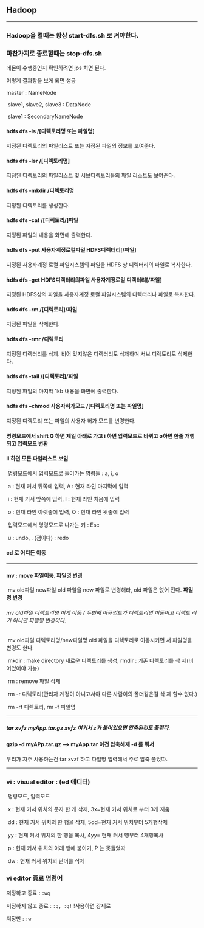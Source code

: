 ## Hadoop
 
---

### Hadoop을 켤때는 항상 start-dfs.sh 로 켜야한다. 

### 마찬가지로 종료할때는 stop-dfs.sh

데몬이 수행중인지 확인하려면 jps 치면 된다. 

이렇게 결과창을 보게 되면 성공

master : NameNode 

​    slave1, slave2, slave3 : DataNode

​    slave1 : SecondaryNameNode

#### hdfs dfs -ls /[디렉토리명 또는 파일명]

지정된 디렉토리의 파일리스트 또는 지정된 파일의 정보를 보여준다.

#### hdfs dfs -lsr /[디렉토리명]

지정된 디렉토리의 파일리스트 및 서브디렉토리들의 파일 리스트도 보여준다.

####  hdfs dfs -mkdir /디렉토리명

지정된 디렉토리를 생성한다.

####  hdfs dfs -cat /[디렉토리/]파일

지정된 파일의 내용을 화면에 출력한다.

####  hdfs dfs -put 사용자계정로컬파일 HDFS디렉터리[/파일]

지정된 사용자계정 로컬 파일시스템의 파일을 HDFS 상 디렉터리의 파일로 복사한다.

####  hdfs dfs -get HDFS디렉터리의파일  사용자계정로컬 디렉터리[/파일]

지정된 HDFS상의 파일을 사용자계정 로컬 파일시스템의 디렉터리나 파일로 복사한다.

#### hdfs dfs -rm /[디렉토리]/파일

지정된 파일을 삭제한다.

#### hdfs dfs -rmr /디렉토리

지정된 디렉터리를 삭제. 비어 있지않은 디렉터리도 삭제하며 서브 디렉토리도 삭제한다.

####  hdfs dfs -tail /[디렉토리]/파일

지정된 파일의 마지막 1kb 내용을 화면에 출력한다.

#### hdfs dfs –chmod 사용자허가모드 /[디렉토리명 또는 파일명]

지정된 디렉토리 또는 파일의 사용자 허가 모드를 변경한다.

#### 명령모드에서 shift G 하면 제일 아래로 가고 i 하면 입력모드로 바뀌고 o하면 한줄 개행되고 입력모드 변환 

#### ll 하면 모든 파일리스트 보임

​	명령모드에서 입력모드로 들어가는 명령들 : a, i, o  

​	a : 현재 커서 뒤쪽에 입력, A : 현재 라인 마지막에 입력

​	i : 현재 커서 앞쪽에 입력, I : 현재 라인 처음에 입력

​	o : 현재 라인 아랫줄에 입력, O : 현재 라인 윗줄에 입력

​	입력모드에서 명령모드로 나가는 키 : Esc

​	u : undo,  . (점이다) : redo

#### cd 로 어디든 이동 

---

#### mv : move 파일이동. 파일명 변경

​			mv old파일 new파일 old 파일을 new 파일로 변경해라, old 파일은 없어			진다.  **파일명 변경**

###### 			mv old파일 디렉토리명 이게 이동 / 두번째 아규먼트가 디렉토리면 이동이고 디렉토			리가 아니면 파일명 변경이다. 

​			mv old파일 디렉토리명/new파일명 old 파일을 디렉토리로 이동시키면			서 파일명을 변경도 한다.	

​	mkdir : make directory 새로운 디렉토리를 생성, rmdir : 기존 디렉토리를 삭				제(비어있어야 가능) 

​	rm : remove 파일 삭제

​			rm -r 디렉토리(관리자 계정이 아니고서야 다른 사람이의 폴더같은걸 삭			제 할수 없다.)

​			rm -rf 디렉토리, rm -f 파일명

---

##### tar xvfz myApp.tar.gz  xvfz 여기서 z가 붙어있으면 압축된것도 풀린다.

#### gzip -d myAPp.tar.gz --> myApp.tar 이건 압축해제 -d 를 줘서

우리가 자주 사용하는건 tar xvzf 하고 파일명 입력해서 주로 압축 풀었따.

----

### vi : visual editor : (ed 에디터) 

​		명령모드, 입력모드

​		x : 현재 커서 위치의 문자 한 개 삭제, 3x=현재 커서 위치로 부터 3개 지움

​		dd : 현재 커서 위치의 한 행을 삭제, 5dd=현재 커서 위치부터 5개행삭제

​		yy : 현재 커서 위치의 한 행을 복사, 4yy= 현재 커서 행부터 4개행복사

​		p : 현재 커서 위치의 아래 행에 붙이기, P 는 못들었따

​		dw : 현재 커서 위치의 단어를 삭제

### vi editor 종료 명령어 

저장하고 종료 : `:wq`

저장하지 않고 종료 : `:q, :q!` !사용하면 강제로

저장만 : `:w` 
